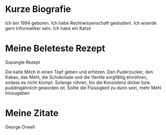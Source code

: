 # Kurze Biografie

Ich bin 1994 geboren. Ich habe Rechtwissenschaft gestudiert. Ich wüerde gern Informatiker sein. Ich habe  ein Katze


# Meine Beleteste Rezept


 Supangle Rezept
 
 Die kalte Milch in einen Topf geben und erhitzen. Den Puderzucker, den Kakao, das Mehl, die Schokolade und die Vanille sorgfältig einrühren, sodass es nicht klumpt. Solange rühren, bis die Konsistenz dicker bzw. puddingähnlich geworden ist. Sollte die Flüssigkeit zu dünn sein, mehr Mehl hinzugeben




# Meine Zitate



George Orwell